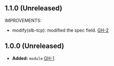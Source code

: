 ## 1.1.0 (Unreleased)

IMPROVEMENTS:

- modify(slb-tcp): modified the spec field. [GH-2](https://github.com/terraform-alicloud-modules/terraform-alicloud-slb-tcp/pull/2)


## 1.0.0 (Unreleased)

- **Added:** `module` [GH-1](https://github.com/terraform-alicloud-modules/terraform-alicloud-slb-tcp/pull/1)
